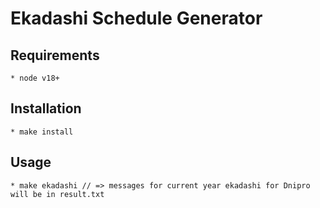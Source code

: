# Ekadashi Schedule Generator

## Requirements
    * node v18+

## Installation
    * make install

## Usage
    * make ekadashi // => messages for current year ekadashi for Dnipro will be in result.txt